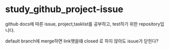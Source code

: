 # study_github_project-issue
github docs에 따른 issue, project,tasklist를 공부하고, test하기 위한 repository입니다.

default branch에 merge하면 link햇을떄 closed 로 하지 않아도 isuue가 닫힌다?
